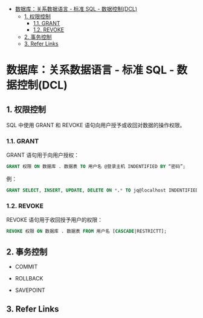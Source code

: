 - [数据库：关系数据语言 - 标准 SQL - 数据控制(DCL)](#数据库关系数据语言---标准-sql---数据控制dcl)
  - [1. 权限控制](#1-权限控制)
    - [1.1. GRANT](#11-grant)
    - [1.2. REVOKE](#12-revoke)
  - [2. 事务控制](#2-事务控制)
  - [3. Refer Links](#3-refer-links)

# 数据库：关系数据语言 - 标准 SQL - 数据控制(DCL)

## 1. 权限控制

SQL 中使用 GRANT 和 REVOKE 语句向用户授予或收回对数据的操作权限。

### 1.1. GRANT

GRANT 语句用于向用户授权：
```sql
GRANT 权限 ON 数据库 . 数据表 TO 用户名 @登录主机 INDENTIFIED BY “密码”;
```

例：
```sql
GRANT SELECT, INSERT, UPDATE, DELETE ON *.* TO jq@localhost INDENTIFIED BY “jqjqjqjq”;
```

### 1.2. REVOKE

REVOKE 语句用于收回授予用户的权限：
```sql
REVOKE 权限 ON 数据库 . 数据表 FROM 用户名 [CASCADE|RESTRICTT];
```

## 2. 事务控制

- COMMIT

- ROLLBACK

- SAVEPOINT

## 3. Refer Links